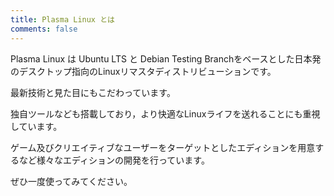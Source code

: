 ```yaml
---
title: Plasma Linux とは
comments: false
---
```

Plasma Linux は Ubuntu LTS と Debian Testing Branchをベースとした日本発のデスクトップ指向のLinuxリマスタディストリビューションです。

最新技術と見た目にもこだわっています。

独自ツールなども搭載しており，より快適なLinuxライフを送れることにも重視しています。

ゲーム及びクリエイティブなユーザーをターゲットとしたエディションを用意するなど様々なエディションの開発を行っています。

ぜひ一度使ってみてください。